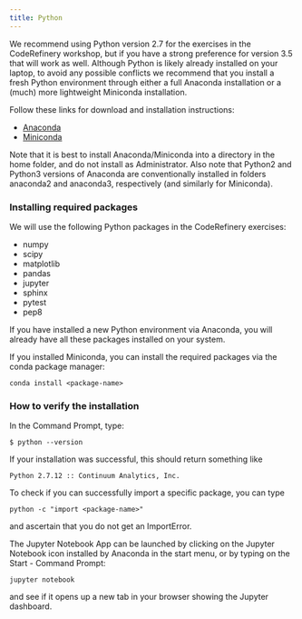 ```yaml
---
title: Python
---
```


We recommend using Python version 2.7 for the exercises in the CodeRefinery
workshop, but if you have a strong preference for version 3.5 that will work as
well.  Although Python is likely already installed on your laptop, to avoid any
possible conflicts we recommend that you install a fresh Python environment
through either a full Anaconda installation or a (much) more lightweight
Miniconda installation. 

Follow these links for download and installation instructions:

- [Anaconda](https://docs.continuum.io/anaconda/install)
- [Miniconda](http://conda.pydata.org/docs/install/quick.html)

Note that it is best to install Anaconda/Miniconda into a directory in the home
folder, and do not install as Administrator. Also note that Python2 and Python3
versions of Anaconda are conventionally installed in folders anaconda2 and
anaconda3, respectively (and similarly for Miniconda). 


### Installing required packages

We will use the following Python packages in the CodeRefinery exercises:

- numpy
- scipy
- matplotlib
- pandas
- jupyter
- sphinx
- pytest
- pep8
 
If you have installed a new Python environment via Anaconda, you will already
have all these packages installed on your system. 

If you installed Miniconda, you can install the required packages via the conda
package manager:

```shell
conda install <package-name>
```



### How to verify the installation

In the Command Prompt, type:

```shell
$ python --version
```
If your installation was successful, this should return something like

```shell
Python 2.7.12 :: Continuum Analytics, Inc.
```

To check if you can successfully import a specific package, you can type

```shell
python -c "import <package-name>"
```

and ascertain that you do not get an ImportError.

The Jupyter Notebook App can be launched by clicking on the Jupyter Notebook
icon installed by Anaconda in the start menu, or by typing on the Start -
Command Prompt:

```shell
jupyter notebook
```

and see if it opens up a new tab in your browser showing the Jupyter dashboard.
